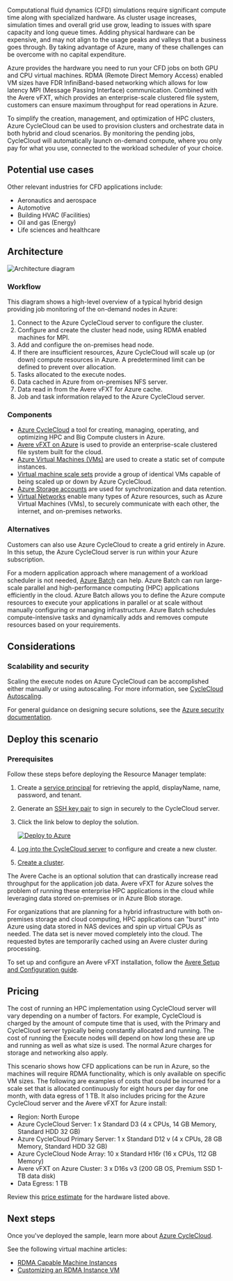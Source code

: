 Computational fluid dynamics (CFD) simulations require significant compute time along with specialized hardware. As cluster usage increases, simulation times and overall grid use grow, leading to issues with spare capacity and long queue times. Adding physical hardware can be expensive, and may not align to the usage peaks and valleys that a business goes through. By taking advantage of Azure, many of these challenges can be overcome with no capital expenditure.

Azure provides the hardware you need to run your CFD jobs on both GPU and CPU virtual machines. RDMA (Remote Direct Memory Access) enabled VM sizes have FDR InfiniBand-based networking which allows for low latency MPI (Message Passing Interface) communication. Combined with the Avere vFXT, which provides an enterprise-scale clustered file system, customers can ensure maximum throughput for read operations in Azure.

To simplify the creation, management, and optimization of HPC clusters, Azure CycleCloud can be used to provision clusters and orchestrate data in both hybrid and cloud scenarios. By monitoring the pending jobs, CycleCloud will automatically launch on-demand compute, where you only pay for what you use, connected to the workload scheduler of your choice.

## Potential use cases

Other relevant industries for CFD applications include:

- Aeronautics and aerospace
- Automotive
- Building HVAC (Facilities)
- Oil and gas (Energy)
- Life sciences and healthcare

## Architecture

![Architecture diagram][architecture]

### Workflow

This diagram shows a high-level overview of a typical hybrid design providing job monitoring of the on-demand nodes in Azure:

1. Connect to the Azure CycleCloud server to configure the cluster.
2. Configure and create the cluster head node, using RDMA enabled machines for MPI.
3. Add and configure the on-premises head node.
4. If there are insufficient resources, Azure CycleCloud will scale up (or down) compute resources in Azure. A predetermined limit can be defined to prevent over allocation.
5. Tasks allocated to the execute nodes.
6. Data cached in Azure from on-premises NFS server.
7. Data read in from the Avere vFXT for Azure cache.
8. Job and task information relayed to the Azure CycleCloud server.

### Components

- [Azure CycleCloud][cyclecloud] a tool for creating, managing, operating, and optimizing HPC and Big Compute clusters in Azure.
- [Avere vFXT on Azure][avere] is used to provide an enterprise-scale clustered file system built for the cloud.
- [Azure Virtual Machines (VMs)][vms] are used to create a static set of compute instances.
- [Virtual machine scale sets][vmss] provide a group of identical VMs capable of being scaled up or down by Azure CycleCloud.
- [Azure Storage accounts](/azure/storage/common/storage-introduction) are used for synchronization and data retention.
- [Virtual Networks](/azure/virtual-network/virtual-networks-overview) enable many types of Azure resources, such as Azure Virtual Machines (VMs), to securely communicate with each other, the internet, and on-premises networks.

### Alternatives

Customers can also use Azure CycleCloud to create a grid entirely in Azure. In this setup, the Azure CycleCloud server is run within your Azure subscription.

For a modern application approach where management of a workload scheduler is not needed, [Azure Batch][batch] can help. Azure Batch can run large-scale parallel and high-performance computing (HPC) applications efficiently in the cloud. Azure Batch allows you to define the Azure compute resources to execute your applications in parallel or at scale without manually configuring or managing infrastructure. Azure Batch schedules compute-intensive tasks and dynamically adds and removes compute resources based on your requirements.

## Considerations

### Scalability and security

Scaling the execute nodes on Azure CycleCloud can be accomplished either manually or using autoscaling. For more information, see [CycleCloud Autoscaling][cycle-scale].

For general guidance on designing secure solutions, see the [Azure security documentation][security].

## Deploy this scenario

### Prerequisites

Follow these steps before deploying the Resource Manager template:

1. Create a [service principal][cycle-svcprin] for retrieving the appId, displayName, name, password, and tenant.

1. Generate an [SSH key pair][cycle-ssh] to sign in securely to the CycleCloud server.

1. Click the link below to deploy the solution.

    [![Deploy to Azure](../../_images/deploy-to-azure.svg)](https://portal.azure.com/#create/Microsoft.Template/uri/https%3A%2F%2Fraw.githubusercontent.com%2FCycleCloudCommunity%2Fcyclecloud_arm%2Fmaster%2Fazuredeploy.json)

1. [Log into the CycleCloud server][cycle-login] to configure and create a new cluster.

1. [Create a cluster][cycle-create].

The Avere Cache is an optional solution that can drastically increase read throughput for the application job data. Avere vFXT for Azure solves the problem of running these enterprise HPC applications in the cloud while leveraging data stored on-premises or in Azure Blob storage.

For organizations that are planning for a hybrid infrastructure with both on-premises storage and cloud computing, HPC applications can "burst" into Azure using data stored in NAS devices and spin up virtual CPUs as needed. The data set is never moved completely into the cloud. The requested bytes are temporarily cached using an Avere cluster during processing.

To set up and configure an Avere vFXT installation, follow the [Avere Setup and Configuration guide][avere].

## Pricing

The cost of running an HPC implementation using CycleCloud server will vary depending on a number of factors. For example, CycleCloud is charged by the amount of compute time that is used, with the Primary and CycleCloud server typically being constantly allocated and running. The cost of running the Execute nodes will depend on how long these are up and running as well as what size is used. The normal Azure charges for storage and networking also apply.

This scenario shows how CFD applications can be run in Azure, so the machines will require RDMA functionality, which is only available on specific VM sizes. The following are examples of costs that could be incurred for a scale set that is allocated continuously for eight hours per day for one month, with data egress of 1 TB. It also includes pricing for the Azure CycleCloud server and the Avere vFXT for Azure install:

- Region: North Europe
- Azure CycleCloud Server: 1 x Standard D3 (4 x CPUs, 14 GB Memory, Standard HDD 32 GB)
- Azure CycleCloud Primary Server: 1 x Standard D12 v (4 x CPUs, 28 GB Memory, Standard HDD 32 GB)
- Azure CycleCloud Node Array: 10 x Standard H16r (16 x CPUs, 112 GB Memory)
- Avere vFXT on Azure Cluster: 3 x D16s v3 (200 GB OS, Premium SSD 1-TB data disk)
- Data Egress: 1 TB

Review this [price estimate][pricing] for the hardware listed above.

## Next steps

Once you've deployed the sample, learn more about [Azure CycleCloud][cyclecloud].

See the following virtual machine articles:

- [RDMA Capable Machine Instances][rdma]
- [Customizing an RDMA Instance VM][rdma-custom]


<!-- links -->
[architecture]: ./media/architecture-hpc-cfd.png
[security]: /azure/security
[vmss]: /azure/virtual-machine-scale-sets/overview
[cyclecloud]: /azure/cyclecloud
[rdma]: /azure/virtual-machines/windows/sizes-hpc#rdma-capable-instances
[vms]: /azure/virtual-machines
[batch]: /azure/batch
[avere]: https://github.com/Azure/Avere/blob/master/README.md
[cycle-svcprin]: /azure/cyclecloud/quickstart-install-cyclecloud#service-principal
[cycle-ssh]: /azure/cyclecloud/quickstart-install-cyclecloud#ssh-keypair
[cycle-login]: /azure/cyclecloud/quickstart-install-cyclecloud#log-into-the-cyclecloud-application-server
[cycle-create]: /azure/cyclecloud/quickstart-create-and-run-cluster
[rdma]: /azure/virtual-machines/windows/sizes-hpc#rdma-capable-instances
[rdma-custom]: /azure/virtual-machines/linux/sizes-hpc#rdma-capable-instances
[pricing]: https://azure.com/e/53030a04a2ab47a289156e2377a4247a
[cycle-scale]: /azure/cyclecloud/autoscale
